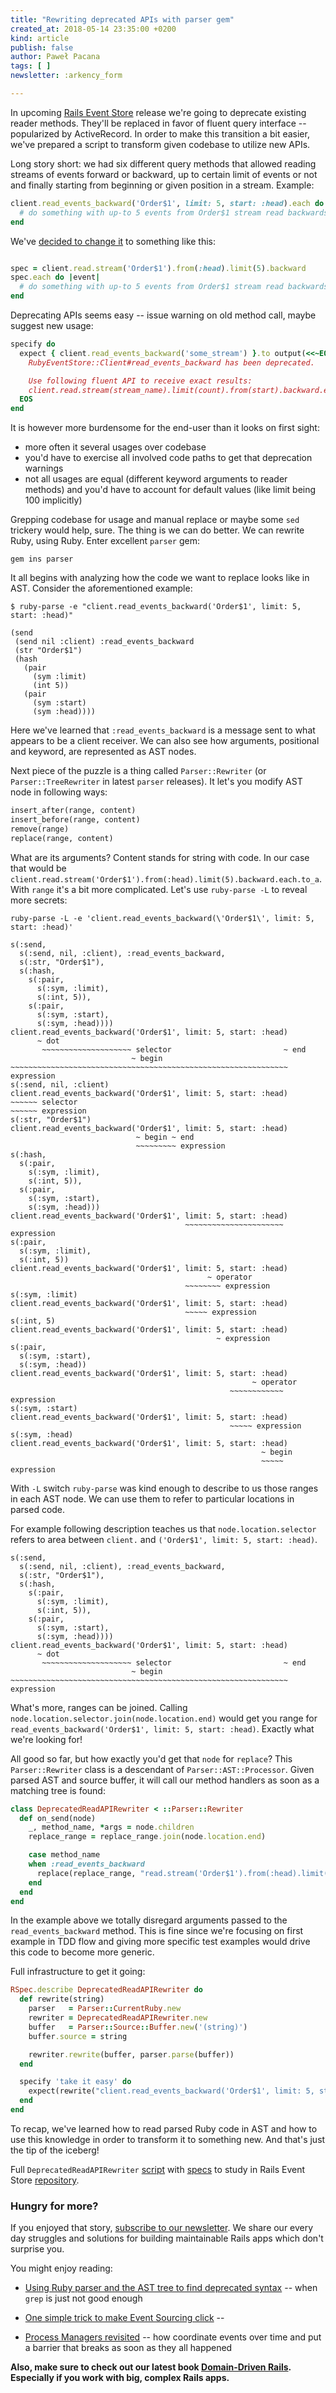 ```yaml
---
title: "Rewriting deprecated APIs with parser gem"
created_at: 2018-05-14 23:35:00 +0200
kind: article
publish: false
author: Paweł Pacana
tags: [ ]
newsletter: :arkency_form

---
```


In upcoming [Rails Event Store](https://railsevenstore.org) release we're going to deprecate existing reader methods. They'll be replaced in favor of fluent query interface -- popularized by ActiveRecord. In order to make this transition a bit easier, we've prepared a script to transform given codebase to utilize new APIs.

<!-- more -->

Long story short: we had six different query methods that allowed reading streams of events forward or backward, up to certain limit of events or not and finally starting from beginning or given position in a stream. Example:

```ruby
client.read_events_backward('Order$1', limit: 5, start: :head).each do |event|
  # do something with up-to 5 events from Order$1 stream read backwards
end
```

We've [decided to change it](https://github.com/RailsEventStore/rails_event_store/issues/184) to something like this:

```ruby

spec = client.read.stream('Order$1').from(:head).limit(5).backward
spec.each do |event|
  # do something with up-to 5 events from Order$1 stream read backwards
end
```

Deprecating APIs seems easy -- issue warning on old method call, maybe suggest new usage:

```ruby
specify do
  expect { client.read_events_backward('some_stream') }.to output(<<~EOS).to_stderr
    RubyEventStore::Client#read_events_backward has been deprecated.

    Use following fluent API to receive exact results:
    client.read.stream(stream_name).limit(count).from(start).backward.each.to_a
  EOS
end
```

It is however more burdensome for the end-user than it looks on first sight:
- more often it several usages over codebase
- you'd have to exercise all involved code paths to get that deprecation warnings
- not all usages are equal (different keyword arguments to reader methods) and you'd have to account for default values (like limit being 100 implicitly)

Grepping codebase for usage and manual replace or maybe some `sed` trickery would help, sure. The thing is we can do better. We can rewrite Ruby, using Ruby. Enter excellent `parser` gem:

```
gem ins parser
```

It all begins with analyzing how the code we want to replace looks like in AST. Consider the aforementioned example:

```
$ ruby-parse -e "client.read_events_backward('Order$1', limit: 5, start: :head)"         

(send
 (send nil :client) :read_events_backward
 (str "Order$1")
 (hash
   (pair
     (sym :limit)
     (int 5))
   (pair
     (sym :start)
     (sym :head))))
```

Here we've learned that `:read_events_backward` is a message sent to what appears to be a client receiver. We can also see how arguments, positional and keyword, are represented as AST nodes.

Next piece of the puzzle is a thing called `Parser::Rewriter` (or `Parser::TreeRewriter` in latest `parser` releases). It let's you modify AST node in following ways:

```ruby
insert_after(range, content)
insert_before(range, content)
remove(range)
replace(range, content)
```

What are its arguments? Content stands for string with code. In our case that would be `client.read.stream('Order$1').from(:head).limit(5).backward.each.to_a`. With `range` it's a bit more complicated. Let's use `ruby-parse -L` to reveal more secrets:

```
ruby-parse -L -e 'client.read_events_backward(\'Order$1\', limit: 5, start: :head)'

s(:send,
  s(:send, nil, :client), :read_events_backward,
  s(:str, "Order$1"),
  s(:hash,
    s(:pair,
      s(:sym, :limit),
      s(:int, 5)),
    s(:pair,
      s(:sym, :start),
      s(:sym, :head))))
client.read_events_backward('Order$1', limit: 5, start: :head)
      ~ dot                         
       ~~~~~~~~~~~~~~~~~~~~ selector                         ~ end
                           ~ begin                                       
~~~~~~~~~~~~~~~~~~~~~~~~~~~~~~~~~~~~~~~~~~~~~~~~~~~~~~~~~~~~~~ expression
s(:send, nil, :client)
client.read_events_backward('Order$1', limit: 5, start: :head)
~~~~~~ selector  
~~~~~~ expression
s(:str, "Order$1")
client.read_events_backward('Order$1', limit: 5, start: :head)
                            ~ begin ~ end       
                            ~~~~~~~~~ expression
s(:hash,
  s(:pair,
    s(:sym, :limit),
    s(:int, 5)),
  s(:pair,
    s(:sym, :start),
    s(:sym, :head)))
client.read_events_backward('Order$1', limit: 5, start: :head)
                                       ~~~~~~~~~~~~~~~~~~~~~~ expression
s(:pair,
  s(:sym, :limit),
  s(:int, 5))
client.read_events_backward('Order$1', limit: 5, start: :head)
                                            ~ operator    
                                       ~~~~~~~~ expression
s(:sym, :limit)
client.read_events_backward('Order$1', limit: 5, start: :head)
                                       ~~~~~ expression
s(:int, 5)
client.read_events_backward('Order$1', limit: 5, start: :head)
                                              ~ expression
s(:pair,
  s(:sym, :start),
  s(:sym, :head))
client.read_events_backward('Order$1', limit: 5, start: :head)
                                                      ~ operator        
                                                 ~~~~~~~~~~~~ expression
s(:sym, :start)
client.read_events_backward('Order$1', limit: 5, start: :head)
                                                 ~~~~~ expression
s(:sym, :head)
client.read_events_backward('Order$1', limit: 5, start: :head)
                                                        ~ begin         
                                                        ~~~~~ expression
```

With `-L` switch `ruby-parse` was kind enough to describe to us those ranges in each AST node. We can use them to refer to particular locations in parsed code.

For example following description teaches us that `node.location.selector` refers to area between `client.` and `('Order$1', limit: 5, start: :head)`.
```
s(:send,
  s(:send, nil, :client), :read_events_backward,
  s(:str, "Order$1"),
  s(:hash,
    s(:pair,
      s(:sym, :limit),
      s(:int, 5)),
    s(:pair,
      s(:sym, :start),
      s(:sym, :head))))
client.read_events_backward('Order$1', limit: 5, start: :head)
      ~ dot                         
       ~~~~~~~~~~~~~~~~~~~~ selector                         ~ end
                           ~ begin                                       
~~~~~~~~~~~~~~~~~~~~~~~~~~~~~~~~~~~~~~~~~~~~~~~~~~~~~~~~~~~~~~ expression
```

What's more, ranges can be joined. Calling `node.location.selector.join(node.location.end)` would get you range for `read_events_backward('Order$1', limit: 5, start: :head)`. Exactly what we're looking for!

All good so far, but how exactly you'd get that `node` for `replace`?
This `Parser::Rewriter` class is a descendant of `Parser::AST::Processor`. Given parsed AST and source buffer, it will call our method handlers as soon as a matching tree is found:


```ruby
class DeprecatedReadAPIRewriter < ::Parser::Rewriter
  def on_send(node)
    _, method_name, *args = node.children
    replace_range = replace_range.join(node.location.end)

    case method_name
    when :read_events_backward
      replace(replace_range, "read.stream('Order$1').from(:head).limit(5).backward.each.to_a")
    end
  end
end
```

In the example above we totally disregard arguments passed to the `read_events_backward` method. This is fine since we're focusing on first example in TDD flow and giving more specific test examples would drive this code to become more generic.

Full infrastructure to get it going:

```ruby
RSpec.describe DeprecatedReadAPIRewriter do
  def rewrite(string)
    parser   = Parser::CurrentRuby.new
    rewriter = DeprecatedReadAPIRewriter.new
    buffer   = Parser::Source::Buffer.new('(string)')
    buffer.source = string

    rewriter.rewrite(buffer, parser.parse(buffer))
  end

  specify 'take it easy' do
    expect(rewrite("client.read_events_backward('Order$1', limit: 5, start: :head)")).to eq("read.stream('Order$1').from(:head).limit(5).backward.each.to_a") }
  end
end
```

To recap, we've learned how to read parsed Ruby code in AST and how to use this knowledge in order to transform it to something new. And that's just the tip of the iceberg!

Full `DeprecatedReadAPIRewriter` [script](https://github.com/RailsEventStore/rails_event_store/blob/master/ruby_event_store/lib/ruby_event_store/deprecated_read_api_rewriter.rb) with [specs](https://github.com/RailsEventStore/rails_event_store/blob/540d1822d29017d0010562e1f1a112a2adc0fc72/ruby_event_store/spec/deprecated_spec_api_rewriter_spec.rb) to study in Rails Event Store [repository]().


### Hungry for more?

If you enjoyed that story, [subscribe to our newsletter](http://arkency.com/newsletter). We share our every day struggles and solutions for building maintainable Rails apps which don't surprise you.

You might enjoy reading:

* [Using Ruby parser and the AST tree to find deprecated syntax](/using-ruby-parser-and-ast-tree-to-find-deprecated-syntax/) -- when `grep` is just not good enough

* [One simple trick to make Event Sourcing click](https://blog.arkency.com/one-simple-trick-to-make-event-sourcing-click/) --

* [Process Managers revisited](https://blog.arkency.com/process-managers-revisited/) -- how coordinate events over time and put a barrier that breaks as soon as they all happened

**Also, make sure to check out our latest book [Domain-Driven Rails](/domain-driven-rails/). Especially if you work with big, complex Rails apps.**
